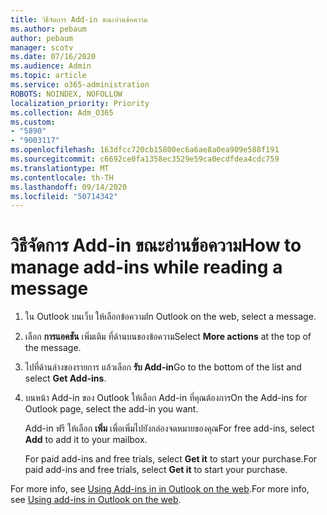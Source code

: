 ```yaml
---
title: วิธีจัดการ Add-in ขณะอ่านข้อความ
ms.author: pebaum
author: pebaum
manager: scotv
ms.date: 07/16/2020
ms.audience: Admin
ms.topic: article
ms.service: o365-administration
ROBOTS: NOINDEX, NOFOLLOW
localization_priority: Priority
ms.collection: Adm_O365
ms.custom:
- "5890"
- "9003117"
ms.openlocfilehash: 163dfcc720cb15800ec6a6ae8a0ea909e588f191
ms.sourcegitcommit: c6692ce0fa1358ec3529e59ca0ecdfdea4cdc759
ms.translationtype: MT
ms.contentlocale: th-TH
ms.lasthandoff: 09/14/2020
ms.locfileid: "50714342"
---
```

# <a name="how-to-manage-add-ins-while-reading-a-message"></a><span data-ttu-id="008db-102">วิธีจัดการ Add-in ขณะอ่านข้อความ</span><span class="sxs-lookup"><span data-stu-id="008db-102">How to manage add-ins while reading a message</span></span>

1. <span data-ttu-id="008db-103">ใน Outlook บนเว็บ ให้เลือกข้อความ</span><span class="sxs-lookup"><span data-stu-id="008db-103">In Outlook on the web, select a message.</span></span>
    
2. <span data-ttu-id="008db-104">เลือก **การแอคชัน** เพิ่มเติม ที่ด้านบนของข้อความ</span><span class="sxs-lookup"><span data-stu-id="008db-104">Select **More actions** at the top of the message.</span></span>

3. <span data-ttu-id="008db-105">ไปที่ด้านล่างของรายการ แล้วเลือก **รับ Add-in**</span><span class="sxs-lookup"><span data-stu-id="008db-105">Go to the bottom of the list and select **Get Add-ins**.</span></span>
    
4. <span data-ttu-id="008db-106">บนหน้า Add-in ของ Outlook ให้เลือก Add-in ที่คุณต้องการ</span><span class="sxs-lookup"><span data-stu-id="008db-106">On the Add-ins for Outlook page, select the add-in you want.</span></span>
    
    <span data-ttu-id="008db-107">Add-in ฟรี ให้เลือก **เพิ่ม** เพื่อเพิ่มไปยังกล่องจดหมายของคุณ</span><span class="sxs-lookup"><span data-stu-id="008db-107">For free add-ins, select **Add** to add it to your mailbox.</span></span>
    
    <span data-ttu-id="008db-108">For paid add-ins and free trials, select **Get it** to start your purchase.</span><span class="sxs-lookup"><span data-stu-id="008db-108">For paid add-ins and free trials, select **Get it** to start your purchase.</span></span>
    
<span data-ttu-id="008db-109">For more info, see [Using Add-ins in in Outlook on the web](https://support.microsoft.com/office/using-add-ins-in-outlook-on-the-web-8f2ce816-5df4-44a5-958c-f7f9d6dabdce).</span><span class="sxs-lookup"><span data-stu-id="008db-109">For more info, see [Using add-ins in Outlook on the web](https://support.microsoft.com/office/using-add-ins-in-outlook-on-the-web-8f2ce816-5df4-44a5-958c-f7f9d6dabdce).</span></span>